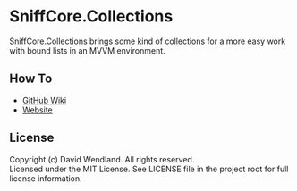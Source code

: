 SniffCore.Collections
===

SniffCore.Collections brings some kind of collections for a more easy work with bound lists in an MVVM environment.

## How To
* [GitHub Wiki](https://github.com/devicenator/SniffCore.Collections/wiki)
* [Website](http://my-libraries.com/wiki/SniffCore.Collections)

## License

Copyright (c) David Wendland. All rights reserved.  
Licensed under the MIT License. See LICENSE file in the project root for full license information.
